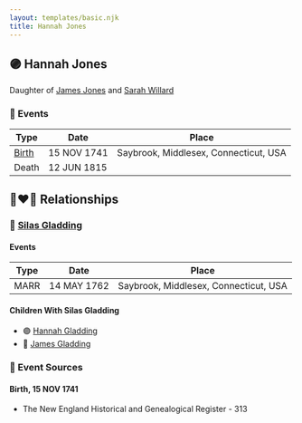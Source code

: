 ```yaml
---
layout: templates/basic.njk
title: Hannah Jones
---
```

## 🟣 Hannah Jones

Daughter of [James Jones](/people/6/61233476) and [Sarah Willard](/people/2/24374592)

### 📆 Events

Type | Date | Place
------ | ------ | ------
[Birth](#event-0) | 15 NOV 1741 | Saybrook, Middlesex, Connecticut, USA
Death | 12 JUN 1815 |

## 👩‍❤️‍👨 Relationships

### 🔵 [Silas Gladding](/people/5/55129348)

#### Events

Type | Date | Place
------ | ------ | ------
MARR | 14 MAY 1762 | Saybrook, Middlesex, Connecticut, USA
#### Children With Silas Gladding
* 🟣 [Hannah Gladding](/people/8/88055086)
* 🔵 [James Gladding](/people/5/58213774)
### 📰 Event Sources

#### <a id="event-0"></a> Birth, 15 NOV 1741
* The New England Historical and Genealogical Register  - 313
